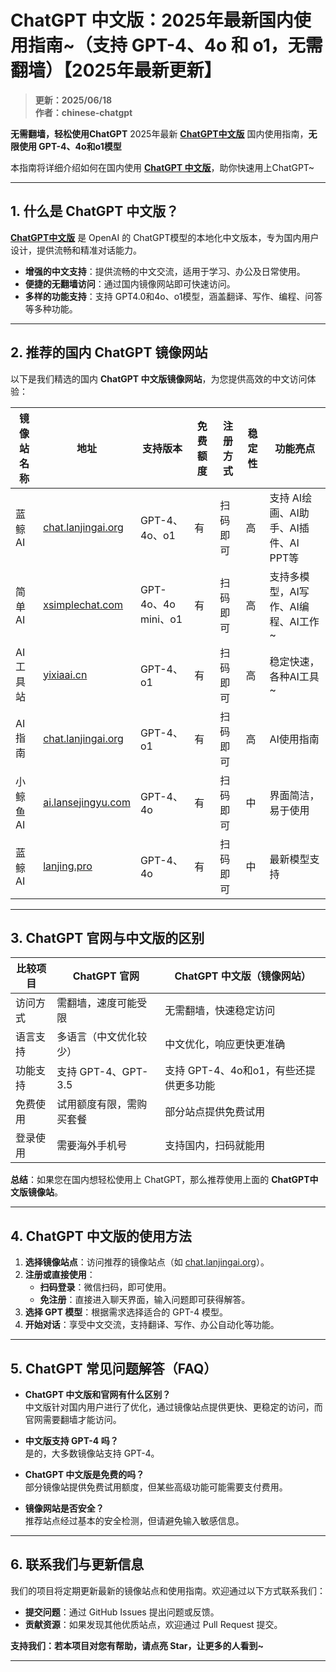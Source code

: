 # ChatGPT 中文版：2025年最新国内使用指南~（支持 GPT-4、4o 和 o1，无需翻墙）【2025年最新更新】

> **更新：2025/06/18**    
> **作者：chinese-chatgpt**                    

**无需翻墙，轻松使用ChatGPT**  2025年最新 [**ChatGPT中文版**](https://chat.lanjingai.org) 国内使用指南，**无限使用 GPT-4、4o和o1模型**

本指南将详细介绍如何在国内使用 [**ChatGPT 中文版**](https://xsimplechat.com)，助你快速用上ChatGPT~

---

## 1. 什么是 ChatGPT 中文版？

[**ChatGPT中文版**](https://chat.lanjingai.org) 是 OpenAI 的 ChatGPT模型的本地化中文版本，专为国内用户设计，提供流畅和精准对话能力。

- **增强的中文支持**：提供流畅的中文交流，适用于学习、办公及日常使用。
- **便捷的无翻墙访问**：通过国内镜像网站即可快速访问。
- **多样的功能支持**：支持 GPT4.0和4o、o1模型，涵盖翻译、写作、编程、问答等多种功能。

---

## 2. 推荐的国内 ChatGPT 镜像网站

以下是我们精选的国内 **ChatGPT 中文版镜像网站**，为您提供高效的中文访问体验：

| 镜像站名称         | 地址                             | 支持版本           | 免费额度 | 注册方式           | 稳定性  | 功能亮点                |
|--------------------|----------------------------------|--------------------|----------|--------------------|---------|-------------------------|
| 蓝鲸AI            | [chat.lanjingai.org](https://chat.lanjingai.org/) | GPT-4、4o、o1      | 有       | 扫码即可       | 高      | 支持 AI绘画、AI助手、AI插件、AI PPT等  |
| 简单AI           | [xsimplechat.com](https://xsimplechat.com/) | GPT-4o、4o mini、o1 | 有       | 扫码即可       | 高      | 支持多模型，AI写作、AI编程、AI工作~  |
| AI工具站       | [yixiaai.cn](https://yixiaai.cn/) | GPT-4、o1           | 有       | 扫码即可      | 高      | 稳定快速，各种AI工具~ |
| AI指南           | [chat.lanjingai.org](https://chat.lanjingai.org/) | GPT-4、o1           | 有       | 扫码即可   | 高      | AI使用指南            |
| 小鲸鱼AI        | [ai.lansejingyu.com](https://ai.lansejingyu.com/) | GPT-4、4o           | 有       | 扫码即可     | 中      | 界面简洁，易于使用      |
| 蓝鲸AI            | [lanjing.pro](https://lanjing.pro/) | GPT-4、4o           | 有       | 扫码即可    | 中      | 最新模型支持            |

---

## 3. ChatGPT 官网与中文版的区别

| 比较项目        | ChatGPT 官网                     | ChatGPT 中文版（镜像网站）         |
|-----------------|---------------------------------|-----------------------------------|
| 访问方式        | 需翻墙，速度可能受限             | 无需翻墙，快速稳定访问            |
| 语言支持        | 多语言（中文优化较少）           | 中文优化，响应更快更准确          |
| 功能支持        | 支持 GPT-4、GPT-3.5              | 支持 GPT-4、4o和o1，有些还提供更多功能  |
| 免费使用        | 试用额度有限，需购买套餐         | 部分站点提供免费试用             |
| 登录使用        | 需要海外手机号                   | 支持国内，扫码就能用         |

**总结**：如果您在国内想轻松使用上 ChatGPT，那么推荐使用上面的 **ChatGPT中文版镜像站**。

---

## 4. ChatGPT 中文版的使用方法

1. **选择镜像站点**：访问推荐的镜像站点（如 [chat.lanjingai.org](https://chat.lanjingai.org/)）。
2. **注册或直接使用**：
   - **扫码登录**：微信扫码，即可使用。
   - **免注册**：直接进入聊天界面，输入问题即可获得解答。
3. **选择 GPT 模型**：根据需求选择适合的 GPT-4 模型。
4. **开始对话**：享受中文交流，支持翻译、写作、办公自动化等功能。

---

## 5. ChatGPT 常见问题解答（FAQ）

- **ChatGPT 中文版和官网有什么区别？**  
  中文版针对国内用户进行了优化，通过镜像站点提供更快、更稳定的访问，而官网需要翻墙才能访问。

- **中文版支持 GPT-4 吗？**  
  是的，大多数镜像站支持 GPT-4。

- **ChatGPT 中文版是免费的吗？**  
  部分镜像站提供免费试用额度，但某些高级功能可能需要支付费用。

- **镜像网站是否安全？**  
  推荐站点经过基本的安全检测，但请避免输入敏感信息。

---

## 6. 联系我们与更新信息

我们的项目将定期更新最新的镜像站点和使用指南。欢迎通过以下方式联系我们：

- **提交问题**：通过 GitHub Issues 提出问题或反馈。
- **贡献资源**：如果发现其他优质站点，欢迎通过 Pull Request 提交。

**支持我们：若本项目对您有帮助，请点亮 Star，让更多的人看到~**

---
